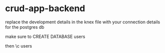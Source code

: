 # crud-app-backend

replace the development details in the knex file with your connection details for the postgres db

make sure to CREATE DATABASE users

then \c users

